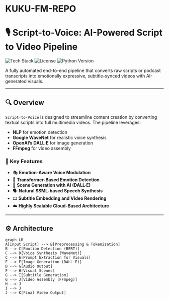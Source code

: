 # KUKU-FM-REPO
# 🎙️ Script-to-Voice: AI-Powered Script to Video Pipeline

![Tech Stack](https://img.shields.io/badge/Powered%20By-NLP%20%7C%20WaveNet%20%7C%20DALL·E%20%7C%20FFmpeg-blue)
![License](https://img.shields.io/github/license/team-kirmada/script-to-voice)
![Python Version](https://img.shields.io/badge/Python-3.9%2B-green)

A fully automated end-to-end pipeline that converts raw scripts or podcast transcripts into emotionally expressive, subtitle-synced videos with AI-generated visuals.

---

## 🔍 Overview

`Script-to-Voice` is designed to streamline content creation by converting textual scripts into full multimedia videos. The pipeline leverages:

- **NLP** for emotion detection
- **Google WaveNet** for realistic voice synthesis
- **OpenAI’s DALL·E** for image generation
- **FFmpeg** for video assembly

### 🎯 Key Features

- 🎭 **Emotion-Aware Voice Modulation**
- 🧠 **Transformer-Based Emotion Detection**
- 🎨 **Scene Generation with AI (DALL·E)**
- 🗣️ **Natural SSML-based Speech Synthesis**
- 🎞️ **Subtitle Embedding and Video Rendering**
- ☁️ **Highly Scalable Cloud-Based Architecture**

---

## ⚙️ Architecture

```mermaid
graph LR
A[Input Script] --> B[Preprocessing & Tokenization]
B --> C[Emotion Detection (BERT)]
C --> D[Voice Synthesis (WaveNet)]
C --> E[Prompt Extraction for Visuals]
E --> F[Image Generation (DALL·E)]
D --> G[Audio Output]
F --> H[Visual Scenes]
G --> I[Subtitle Generation]
G --> J[Video Assembly (FFmpeg)]
H --> J
I --> J
J --> K[Final Video Output]
